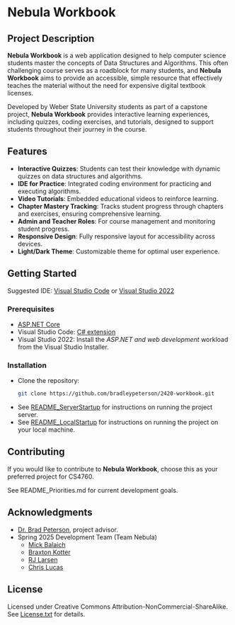 # Nebula Workbook

## Project Description

**Nebula Workbook** is a web application designed to help computer science students master the concepts of Data Structures and Algorithms. This often challenging course serves as a roadblock for many students, and **Nebula Workbook** aims to provide an accessible, simple resource that effectively teaches the material without the need for expensive digital textbook licenses.

Developed by Weber State University students as part of a capstone project, **Nebula Workbook** provides interactive learning experiences, including quizzes, coding exercises, and tutorials, designed to support students throughout their journey in the course.

## Features

- **Interactive Quizzes**: Students can test their knowledge with dynamic quizzes on data structures and algorithms.
- **IDE for Practice**: Integrated coding environment for practicing and executing algorithms.
- **Video Tutorials**: Embedded educational videos to reinforce learning.
- **Chapter Mastery Tracking**: Tracks student progress through chapters and exercises, ensuring comprehensive learning.
- **Admin and Teacher Roles**: For course management and monitoring student progress.
- **Responsive Design**: Fully responsive layout for accessibility across devices.
- **Light/Dark Theme**: Customizable theme for optimal user experience.

## Getting Started
Suggested IDE: [Visual Studio Code](https://code.visualstudio.com/) or [Visual Studio 2022](https://visualstudio.microsoft.com/vs/#download)

### Prerequisites
- [ASP.NET Core](https://dotnet.microsoft.com/en-us/download)
- Visual Studio Code: [C# extension](https://marketplace.visualstudio.com/items?itemName=ms-dotnettools.csharp)
- Visual Studio 2022: Install the *ASP.NET and web development* workload from the Visual Studio Installer.

### Installation
- Clone the repository:
   ```bash
   git clone https://github.com/bradleypeterson/2420-workbook.git
- See [README_ServerStartup](https://github.com/bradleypeterson/2420-workbook/blob/main/README_ServerStartup.md) for instructions on running the project server.
- See [README_LocalStartup](https://github.com/bradleypeterson/2420-workbook/blob/main/README_LocalStartup.md) for instructions on running the project on your local machine.

## Contributing
If you would like to contribute to **Nebula Workbook**, choose this as your preferred project for CS4760.

See README_Priorities.md for current development goals.


## Acknowledgments
- [Dr. Brad Peterson](https://github.com/bradleypeterson), project advisor.
- Spring 2025 Development Team (Team Nebula)
  - [Mick Balaich](https://github.com/mbalaich)
  - [Braxton Kotter](https://github.com/braxtonkotter)
  - [RJ Larsen](https://github.com/rlars94)
  - [Chris Lucas](https://github.com/chr-lucas)

## License
Licensed under Creative Commons Attribution-NonCommercial-ShareAlike. See [License.txt](https://github.com/chr-lucas/senior-capstone/blob/main/License.txt) for details.
